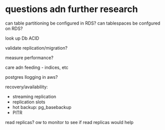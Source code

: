 # questions adn further research

can table partitioning be configured in RDS?
can tablespaces be confgured on RDS?

look up Db ACID

validate replication/migration?

measure performance?

care adn feeding -  indices, etc

postgres llogging in aws?

recovery/availability:
 - streaming replication
 - replication slots
 - hot backup: pg_basebackup
 - PITR



 read replicas?
  ow to monitor to see if read replicas would help